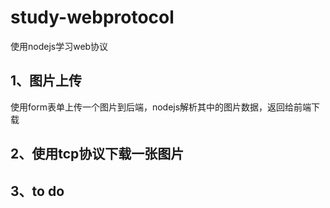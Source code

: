 # study-webprotocol
使用nodejs学习web协议

## 1、图片上传

使用form表单上传一个图片到后端，nodejs解析其中的图片数据，返回给前端下载

## 2、使用tcp协议下载一张图片

## 3、to do